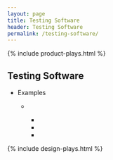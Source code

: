 ```yaml
---
layout: page
title: Testing Software
header: Testing Software
permalink: /testing-software/
---
```

<div class="row">
 <div class="col-md-3">
    {% include product-plays.html %}
  </div>
  
<div class="col-md-6">
<h2 class="testingsoftware" id="testingsoftware">Testing Software</h2>
<ul>
    <li>Examples</li>
    <ul>
    <li></li>
      <ul>
      <li></li>
      <li></li>
      <li></li>
      </ul>
    </ul>
</ul>
      <!--
  <h2 class="testingsoftware" id="testingsoftware">Testing Software</h2>
  <img src="../images/StrategicObjectives2x2.png" alt="Image" width="500"/>Testing Software
-->
</div>

<div class="col-md-3">
{% include design-plays.html %}
</div>
 
</div>

